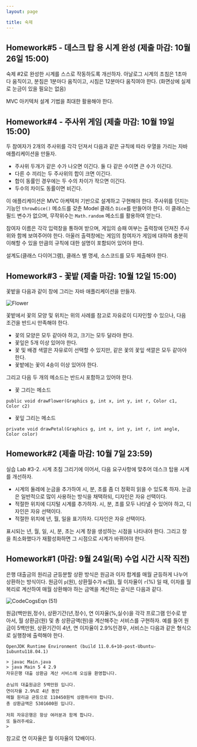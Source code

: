 ```yaml
---
layout: page

title: 숙제
---
```


## Homework#5 - 데스크 탑 용 시계 완성 (제출 마감: 10월 26일 15:00)

숙제 #2로 완성한 시계를 스스로 작동하도록 개선하자.
아날로그 시계의 초침은 1초마다 움직이고, 분침은 1분마다 움직이고, 시침은 12분마다 움직여야 한다.
(화면상에 실제로 눈금이 있을 필요는 없음)

MVC 아키텍처 설계 기법을 최대한 활용해야 한다.

## Homework#4 - 주사위 게임 (제출 마감: 10월 19일 15:00)

두 참여자가 2개의 주사위를 각각 던져서 
다음과 같은 규칙에 따라 우열을 가리는 자바 애플리케이션을 만들자.

- 주사위 두개가 같은 수가 나오면 이긴다. 둘 다 같은 수이면 큰 수가 이긴다.
- 다른 수 끼리는 두 주사위의 합이 크면 이긴다.
- 합이 동률인 경우에는 두 수의 차이가 작으면 이긴다.
- 두수의 차이도 동률이면 비긴다.

이 애플리케이션은 MVC 아케텍처 기반으로 설계하고 구현해야 한다.
주사위를 던지는 기능인 `throwDice()` 메소드를 갖춘 Model 클래스 `Dice`를 만들어야 한다.
이 클래스는 필드 변수가 없으며, 무작위수는 `Math.random` 메소드를 활용하여 얻는다.

참여자 이름은 각각 입력창을 통하여 받으며,
게임의 승패 여부는 출력창에 던져진 주사위와 함께 보여주어야 한다.
아울러 출력창에는 게임의 참여자가 게임에 대하여 충분히 이해할 수 있을 만큼의
규칙에 대한 설명이 포함되어 있어야 한다.

설계도(클래스 다이어그램), 클래스 별 명세, 소스코드를 모두 제출해야 한다.



## Homework#3 - 꽃밭 (제출 마감: 10월 12일 15:00)

꽃밭을 다음과 같이 창에 그리는 자바 애플리케이션을 만들자.

![Flower](https://i.imgur.com/Ufy7rsS.png)

꽃밭에서 꽃의 모양 및 위치는 위의 사례를 참고로 자유로이 디자인할 수 있으나, 
다음 조건을 반드시 만족해야 한다.

- 꽃의 모양은 모두 같아야 하고, 크기는 모두 달라야 한다.
- 꽃잎은 5개 이상 있어야 한다.
- 꽃 및 배경 색깔은 자유로이 선택할 수 있지만, 같은 꽃의 꽃잎 색깔은 모두 같아야 한다.
- 꽃밭에는 꽃이 4송이 이상 있어야 한다.

그리고 다음 두 개의 메소드는 반드시 포함하고 있어야 한다.

- 꽃 그리는 메소드

``` public void drawFlower(Graphics g, int x, int y, int r, Color c1, Color c2) ```

- 꽃잎 그리는 메소드

``` private void drawPetal(Graphics g, int x, int y, int r, int angle, Color color) ```


## Homework#2 (제출 마감: 10월 7일 23:59)

실습 Lab #3-2. 시계 초침 그리기에 이어서, 다음 요구사항에 맞추어 데스크 탑용 시계를 개선하자.

- 시계의 둘레에 눈금을 추가하여 시, 분, 초를 좀 더 정확히 읽을 수 있도록 하자. 
눈금은 일반적으로 많이 사용하는 방식을 채택하되, 디자인은 자유 선택이다.
- 적절한 위치에 디지털 시계를 추가하자. 시, 분, 초를 모두 나타낼 수 있어야 하고,
디자인은 자유 선택이다.
- 적절한 위치에 년, 월, 일을 표기하자. 디자인은 자유 선택이다.

표시되는 년, 월, 일, 시, 분, 초는 시계 창을 생성하는 시점을 나타내야 한다.
그리고 창을 최소화했다가 재활성화하면 그 시점으로 시계가 바뀌어야 한다.




## Homework#1 (마감: 9월 24일(목) 수업 시간 시작 직전)

은행 대출금의 원리금 균등분할 상환 방식은 원금과 이자 합계를 매월 균등하게 나누어 상환하는 방식이다. 원금이 `p`(원), 상환월수가 `m`(월), 월 이자율이 `r`(%) 일 때, 이자를 월 복리로 계산하여 매월 상환해야 하는 금액을 계산하는 공식은 다음과 같다.

![CodeCogsEqn (51)](https://i.imgur.com/1N3rFiG.gif)

원금(백만원,정수), 상환기간(년,정수), 연 이자율(%,실수)을 각각 프로그램 인수로 받아서, 월 상환금(원) 및 총 상환금액(원)을 계산해주는 서비스를 구현하자. 예를 들어 원금이 5백만원, 상환기간이 4년, 연 이자율이 2.9%인경우, 서비스는 다음과 같은 형식으로 실행창에 출력해야 한다.

```
OpenJDK Runtime Environment (build 11.0.6+10-post-Ubuntu-1ubuntu118.04.1)

> javac Main.java
> java Main 5 4 2.9
자유은행 대출 상환금 계산 서비스에 오심을 환영합니다.

손님의 대출원금은 5백만원 입니다.
연이자율 2.9%로 4년 동안
메월 원리금 균등으로 110450원씩 상환하셔야 합니다.
총 상환금액은 5301600원 입니다.

저희 자유은행은 항상 여러분과 함께 합니다.
또 들려주세요.
>
```

참고로 연 이자율은 월 이자율의 12배이다.
